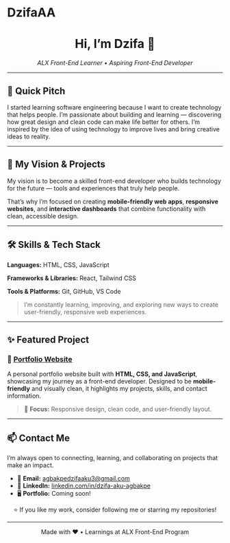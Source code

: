 # DzifaAA
<div align="center">
  <h1>Hi, I’m <strong>Dzifa</strong> 👋</h1>
  <p><em>ALX Front-End Learner • Aspiring Front-End Developer</em></p>
</div>

---

## 🌟 Quick Pitch

I started learning software engineering because I want to create technology that helps people.
I’m passionate about building and learning — discovering how great design and clean code can make life better for others.
I’m inspired by the idea of using technology to improve lives and bring creative ideas to reality.

---

## 🚀 My Vision & Projects

My vision is to become a skilled front-end developer who builds technology for the future — tools and experiences that truly help people.

That’s why I’m focused on creating **mobile-friendly web apps**, **responsive websites**, and **interactive dashboards** that combine functionality with clean, accessible design.

---

## 🛠️ Skills & Tech Stack

<div>
  <p><strong>Languages:</strong> HTML, CSS, JavaScript</p>
  <p><strong>Frameworks & Libraries:</strong> React, Tailwind CSS</p>
  <p><strong>Tools & Platforms:</strong> Git, GitHub, VS Code</p>
</div>

> I’m constantly learning, improving, and exploring new ways to create user-friendly, responsive web experiences.

---

## ✨ Featured Project

### 📌 [Portfolio Website](https://github.com/[your-username]/[portfolio-repo])

A personal portfolio website built with **HTML, CSS, and JavaScript**, showcasing my journey as a front-end developer.
Designed to be **mobile-friendly** and visually clean, it highlights my projects, skills, and contact information.

> 🧠 **Focus:** Responsive design, clean code, and user-friendly layout.

---

## 📫 Contact Me

I’m always open to connecting, learning, and collaborating on projects that make an impact.

* 📧 **Email:** [agbakpedzifaaku3@gmail.com](mailto:agbakpedzifaaku3@gmail.com)
* 💼 **LinkedIn:** [linkedin.com/in/dzifa-aku-agbakpe](https://www.linkedin.com/in/dzifa-aku-agbakpe)
* 🖥️ **Portfolio:** Coming soon!

<p align="center">
  ⭐ If you like my work, consider following me or starring my repositories!
</p>

---

<footer>
  <p align="center">Made with ❤️ • Learnings at ALX Front-End Program</p>
</footer>
